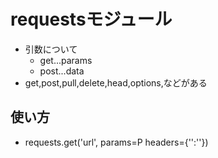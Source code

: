 # requestsモジュール
- 引数について
	- get...params
	- post...data
- get,post,pull,delete,head,options,などがある
## 使い方
- requests.get('url',
		params=P
		headers={'':''})

